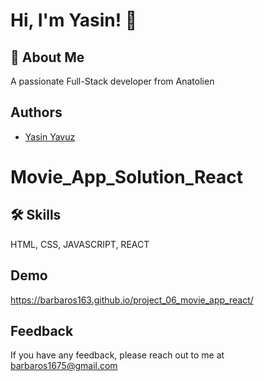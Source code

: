 
# Hi, I'm Yasin! 👋


## 🚀 About Me
A passionate Full-Stack developer from Anatolien


## Authors
- [Yasin Yavuz](https://github.com/barbaros163)


# Movie_App_Solution_React
## 🛠 Skills
HTML, CSS, JAVASCRIPT, REACT


## Demo
https://barbaros163.github.io/project_06_movie_app_react/
## Feedback

If you have any feedback, please reach out to me at barbaros1675@gmail.com

